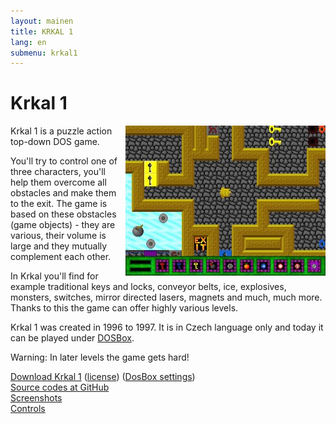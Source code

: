 ```yaml
---
layout: mainen
title: KRKAL 1
lang: en
submenu: krkal1
---
```

# Krkal 1

<img src="/img/galerie/img/Krka1FL.jpg" style="float:right;margin-left:10px;" alt="level"/>
Krkal 1 is a puzzle action top-down DOS game.

You'll try to control one of three characters, you'll help them overcome all obstacles and make them to the exit.
The game is based on these obstacles (game objects) - they are various, their volume is large and they mutually complement each other.

In Krkal you'll find for example traditional keys and locks, conveyor belts, ice, explosives, monsters, switches, mirror directed lasers,
magnets and much, much more. Thanks to this the game can offer highly various levels.

Krkal 1 was created in 1996 to 1997. It is in Czech language only and today it can be played under [DOSBox](http://www.dosbox.com/). 
   
Warning: In later levels the game gets hard!

[Download Krkal 1]({{site.data.constants.krkal1DownloadUrl}}) ([license](/en/download.html)) ([DosBox settings](/en/k1dosbox.html))  
[Source codes at GitHub](https://github.com/HonzaMD/Krkal1)  
[Screenshots](/en/k1screenshots.html)  
[Controls](/en/k1controls.html)